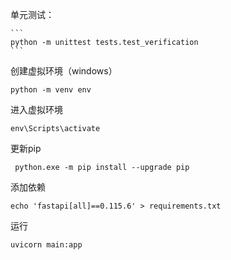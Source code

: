 单元测试：

    ```
    python -m unittest tests.test_verification
    ```
创建虚拟环境（windows）

```
python -m venv env
```

进入虚拟环境

```
env\Scripts\activate
```

更新pip

```
 python.exe -m pip install --upgrade pip
```

添加依赖

```
echo 'fastapi[all]==0.115.6' > requirements.txt
```

运行

```
uvicorn main:app
```

